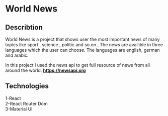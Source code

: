 # World News

## Describtion
World News is a project that shows user the most important news of many topics like sport , science , politic and so on..
The news are availible in three languages which the user can choose. The languages are english, german and arabic.

In this project I used the news api to get full resource of news from all around the world.
**https://newsapi.org**

## Technologies
1-React  
2-React Router Dom  
3-Material UI  
